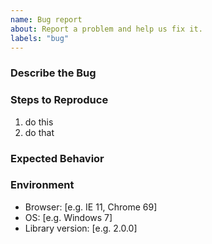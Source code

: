 ```yaml
---
name: Bug report
about: Report a problem and help us fix it.
labels: "bug"
---
```



### Describe the Bug

<!-- A clear and concise description of what the bug is. -->


### Steps to Reproduce

1. do this
2. do that

<!--
If you report a modeling related issue, ensure you can reproduce it on [demo.bpmn.io](https://demo.bpmn.io/new)

When reporting a library error, try to build an example that reproduces your problem. You can use our playgrounds for [viewer](https://jsfiddle.net/07envcu1/) or [modeler](https://jsfiddle.net/bg97r61t/) as a starting point or put a demo up on [GitHub](https://github.com/) for inspection.
-->

### Expected Behavior

<!-- A clear and concise description of what you expected to happen. -->


### Environment

 - Browser: [e.g. IE 11, Chrome 69]
 - OS: [e.g. Windows 7]
 - Library version: [e.g. 2.0.0]
